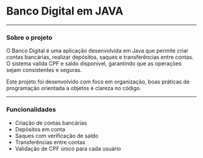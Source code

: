 <h1>Banco Digital em JAVA</h1>
<hr>
<p>
<h3>Sobre o projeto</h3>
O Banco Digital é uma aplicação desenvolvida em Java que permite criar contas bancárias, realizar depósitos, saques e transferências entre contas.
O sistema valida CPF e saldo disponível, garantindo que as operações sejam consistentes e seguras.
  
Este projeto foi desenvolvido com foco em organização, boas práticas de programação orientada a objetos e clareza no código.
</p>
<p>
  <hr>
  <h3>Funcionalidades</h3>
  <ul>
    <li>Criação de contas bancárias</li>
    <li>Depósitos em conta</li>
    <li>Saques com verificação de saldo</li>
    <li>Transferências entre contas</li>
    <li>Validação de CPF único para cada usuário</li>
  </ul>
</p>
